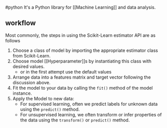 #python
It's a Python library for [[Machine Learning]] and data analysis. 

## workflow
Most commonly, the steps in using the Scikit-Learn estimator API are as follows
1. Choose a class of model by importing the appropriate estimator class from Scikit-Learn.
2. Choose model [[Hyperparameter]]s by instantiating this class with desired values.
	- or in the first attempt use the default values
1. Arrange data into a features matrix and target vector following the discussion above.
2. Fit the model to your data by calling the ``fit()`` method of the model instance.
3. Apply the Model to new data:
	- For supervised learning, often we predict labels for unknown data using the ``predict()`` method.
	- For unsupervised learning, we often transform or infer properties of the data using the ``transform()`` or ``predict()`` method.
